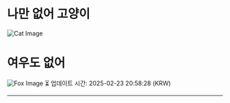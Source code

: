 
# 나만 없어 고양이

![Cat Image](https://cdn2.thecatapi.com/images/MTg5MDc5NQ.jpg)

# 여우도 없어
![Fox Image](https://randomfox.ca/images/22.jpg)
⏳ 업데이트 시간: 2025-02-23 20:58:28 (KRW)

---
